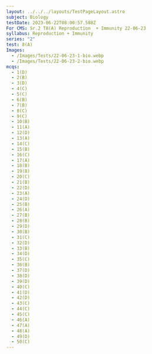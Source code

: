 ```yaml
---
layout: ../../../layouts/TestPageLayout.astro
subject: Biology
testDate: 2023-06-22T08:00:57.588Z
For CMS: Sr.2 T8(A) Reproduction  + Immunity 22-06-23
syllabus: Reproduction + Immunity
series: "2"
test: 8(A)
Images:
  - /Images/Tests/22-06-23-1-bio.webp
  - /Images/Tests/22-06-23-2-bio.webp
mcqs:
  - 1(D)
  - 2(B)
  - 3(D)
  - 4(C)
  - 5(C)
  - 6(B)
  - 7(B)
  - 8(C)
  - 9(C)
  - 10(B)
  - 11(A)
  - 12(D)
  - 13(A)
  - 14(C)
  - 15(B)
  - 16(C)
  - 17(A)
  - 18(B)
  - 19(B)
  - 20(C)
  - 21(B)
  - 22(D)
  - 23(A)
  - 24(D)
  - 25(B)
  - 26(A)
  - 27(B)
  - 28(B)
  - 29(D)
  - 30(B)
  - 31(C)
  - 32(D)
  - 33(B)
  - 34(D)
  - 35(C)
  - 36(B)
  - 37(D)
  - 38(D)
  - 39(D)
  - 40(C)
  - 41(D)
  - 42(D)
  - 43(C)
  - 44(C)
  - 45(C)
  - 46(A)
  - 47(A)
  - 48(A)
  - 49(D)
  - 50(C)
---
```

